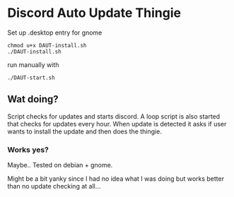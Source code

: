 # Discord Auto Update Thingie

Set up .desktop entry for gnome
```
chmod u+x DAUT-install.sh
./DAUT-install.sh
```
run manually with
```
./DAUT-start.sh
```
## Wat doing?

Script checks for updates and starts discord. A loop script is also started that checks for updates every hour. When update is detected it asks if user wants to install the update and then does the thingie.

### Works yes?

Maybe.. Tested on debian + gnome. 

Might be a bit yanky since I had no idea what I was doing but works better than no update checking at all...
